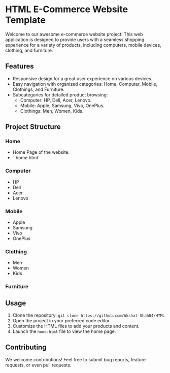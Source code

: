 # HTML E-Commerce Website Template

Welcome to our awesome e-commerce website project! This web application is designed to provide users with a seamless shopping experience for a variety of products, including computers, mobile devices, clothing, and furniture.

## Features

- Responsive design for a great user experience on various devices.
- Easy navigation with organized categories: Home, Computer, Mobile, Clothings, and Furniture.
- Subcategories for detailed product browsing:
  - Computer: HP, Dell, Acer, Lenovo.
  - Mobile: Apple, Samsung, Vivo, OnePlus.
  - Clothings: Men, Women, Kids.

## Project Structure

### Home
- Home Page of the website.
- ``home.html`
### Computer

  - HP
  - Dell
  - Acer
  - Lenovo

### Mobile

  - Apple
  - Samsung
  - Vivo
  - OnePlus

### Clothing

  - Men
  - Women
  - Kids

### Furniture


## Usage

1. Clone the repository: `git clone https://github.com/Akshat-Shah04/HTML`
2. Open the project in your preferred code editor.
3. Customize the HTML files to add your products and content.
4. Launch the `home.html` file to view the home page.

## Contributing

We welcome contributions! Feel free to submit bug reports, feature requests, or even pull requests. 

